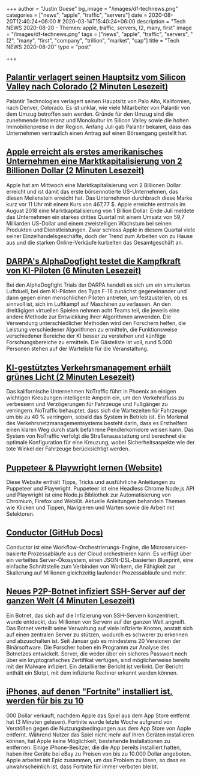 +++
author = "Justin Guese"
bg_image = "/images/df-technews.png"
categories = ["news", "apple", "traffic", "servers"]
date = 2020-08-20T12:40:24+06:00 # 2020-03-14T15:40:24+06:00
description = "Tech NEWS 2020-08-20 - Themen: apple, traffic, servers, (2, many, first"
image = "/images/df-technews.png"
tags = ["news", "apple", "traffic", "servers", "(2", "many", "first", "company", "trillion", "market", "cap"]
title = "Tech NEWS 2020-08-20"
type = "post"

+++

## [Palantir verlagert seinen Hauptsitz vom Silicon Valley nach Colorado (2 Minuten Lesezeit)](https://www.cnbc.com/2020/08/19/palantir-headquarters-moves-from-silicon-valley-to-colorado.html/1/010001740b586421-679c3bfa-3c58-4971-a528-a6a279e1e7c4-000000/Ww8sZfU7N1cvRcMhtC8ECg5A7TWlUo2iw0bbaMcFTB8=155)

 Palantir Technologies verlagert seinen Hauptsitz von Palo Alto, Kalifornien, nach Denver, Colorado. Es ist unklar, wie viele Mitarbeiter von Palantir von dem Umzug betroffen sein werden. Gründe für den Umzug sind die zunehmende Intoleranz und Monokultur im Silicon Valley sowie die hohen Immobilienpreise in der Region. Anfang Juli gab Palantir bekannt, dass das Unternehmen vertraulich einen Antrag auf einen Börsengang gestellt hat.

## [Apple erreicht als erstes amerikanisches Unternehmen eine Marktkapitalisierung von 2 Billionen Dollar (2 Minuten Lesezeit)](https://www.cnbc.com/2020/08/19/apple-reaches-2-trillion-market-cap.html/1/010001740b586421-679c3bfa-3c58-4971-a528-a6a279e1e7c4-000000/_ZUVUq14gu9DIjDDU-SKBMxyTb89z--Og72s1z_mtI8=155)

 Apple hat am Mittwoch eine Marktkapitalisierung von 2 Billionen Dollar erreicht und ist damit das erste börsennotierte US-Unternehmen, das diesen Meilenstein erreicht hat. Das Unternehmen durchbrach diese Marke kurz vor 11 Uhr mit einem Kurs von 467,77 $. Apple erreichte erstmals im August 2018 eine Marktkapitalisierung von 1 Billion Dollar. Ende Juli meldete das Unternehmen ein starkes drittes Quartal mit einem Umsatz von 59,7 Milliarden US-Dollar und einem zweistelligen Wachstum bei seinen Produkten und Dienstleistungen. Zwar schloss Apple in diesem Quartal viele seiner Einzelhandelsgeschäfte, doch der Trend zum Arbeiten von zu Hause aus und die starken Online-Verkäufe kurbelten das Gesamtgeschäft an.

## [DARPA's AlphaDogfight testet die Kampfkraft von KI-Piloten (6 Minuten Lesezeit)](https://breakingdefense.com/2020/08/darpas-alphadogfight-tests-ai-pilots-combat-chops//1/010001740b586421-679c3bfa-3c58-4971-a528-a6a279e1e7c4-000000/S7kxfETwHKV0IcXJioql53z5-t0fYQzZAam1rY91Ajs=155)

 Bei den AlphaDogfight Trials der DARPA handelt es sich um ein simuliertes Luftduell, bei dem KI-Piloten des Typs F-16 zunächst gegeneinander und dann gegen einen menschlichen Piloten antreten, um festzustellen, ob es sinnvoll ist, sich im Luftkampf auf Maschinen zu verlassen. An den dreitägigen virtuellen Spielen nehmen acht Teams teil, die jeweils eine andere Methode zur Entwicklung ihrer Algorithmen anwenden. Die Verwendung unterschiedlicher Methoden wird den Forschern helfen, die Leistung verschiedener Algorithmen zu ermitteln, die Funktionsweise verschiedener Bereiche der KI besser zu verstehen und künftige Forschungsbereiche zu ermitteln. Die Gästeliste ist voll, rund 5.000 Personen stehen auf der Warteliste für die Veranstaltung.

## [KI-gestütztes Verkehrsmanagement erhält grünes Licht (2 Minuten Lesezeit)](https://www.zdnet.com/article/ai-based-traffic-management-gets-green-light//1/010001740b586421-679c3bfa-3c58-4971-a528-a6a279e1e7c4-000000/T4brvH0AxtUr86IzplTVV6QcvLACI0fmwl8NJsyVH-Y=155)

 Das kalifornische Unternehmen NoTraffic führt in Phoenix an einigen wichtigen Kreuzungen intelligente Ampeln ein, um den Verkehrsfluss zu verbessern und Verzögerungen für Fahrzeuge und Fußgänger zu verringern. NoTraffic behauptet, dass sich die Wartezeiten für Fahrzeuge um bis zu 40 % verringern, sobald das System in Betrieb ist. Ein Merkmal des Verkehrsnetzmanagementsystems besteht darin, dass es Ersthelfern einen klaren Weg durch stark befahrene Pendlerkorridore weisen kann. Das System von NoTraffic verfolgt die Straßenausstattung und berechnet die optimale Konfiguration für eine Kreuzung, wobei Sicherheitsaspekte wie der tote Winkel der Fahrzeuge berücksichtigt werden.

## [Puppeteer & Playwright lernen (Website)](https://theheadless.dev//1/010001740b586421-679c3bfa-3c58-4971-a528-a6a279e1e7c4-000000/Vl1AarpW4RNn9l6M_HaSKlZNBgTQIghr-t-qvnO8vno=155)

 Diese Website enthält Tipps, Tricks und ausführliche Anleitungen zu Puppeteer und Playwright. Puppeteer ist eine Headless Chrome Node.js API und Playwright ist eine Node.js Bibliothek zur Automatisierung von Chromium, Firefox und WebKit. Aktuelle Anleitungen behandeln Themen wie Klicken und Tippen, Navigieren und Warten sowie die Arbeit mit Selektoren.

## [Conductor (GitHub Docs)](https://netflix.github.io/conductor//1/010001740b586421-679c3bfa-3c58-4971-a528-a6a279e1e7c4-000000/PROqVmMM7E7geGk-snwJdb8CJL0YlevPJbi0f8QKLzg=155)

 Conductor ist eine Workflow-Orchestrierungs-Engine, die Microservices-basierte Prozessabläufe aus der Cloud orchestrieren kann. Es verfügt über ein verteiltes Server-Ökosystem, einen JSON-DSL-basierten Blueprint, eine einfache Schnittstelle zum Verbinden von Workern, die Fähigkeit zur Skalierung auf Millionen gleichzeitig laufender Prozessabläufe und mehr.

## [Neues P2P-Botnet infiziert SSH-Server auf der ganzen Welt (4 Minuten Lesezeit)](https://arstechnica.com/information-technology/2020/08/new-p2p-botnet-infects-ssh-servers-all-over-the-world//1/010001740b586421-679c3bfa-3c58-4971-a528-a6a279e1e7c4-000000/Dxc3zRHMrKELZIcHQxIpIAHyillfDNa9wAUYnmPnme8=155)

 Ein Botnet, das sich auf die Infizierung von SSH-Servern konzentriert, wurde entdeckt, das Millionen von Servern auf der ganzen Welt angreift. Das Botnet verteilt seine Verwaltung auf viele infizierte Knoten, anstatt sich auf einen zentralen Server zu stützen, wodurch es schwerer zu erkennen und abzuschalten ist. Seit Januar gab es mindestens 20 Versionen der Binärsoftware. Die Forscher haben ein Programm zur Analyse des Botnetzes entwickelt. Server, die weder über ein sicheres Passwort noch über ein kryptografisches Zertifikat verfügen, sind möglicherweise bereits mit der Malware infiziert. Ein detaillierter Bericht ist verlinkt. Der Bericht enthält ein Skript, mit dem infizierte Rechner erkannt werden können.

## [iPhones, auf denen "Fortnite" installiert ist, werden für bis zu 10](https://www.businessinsider.com/iphones-with-fortnite-selling-on-ebay-for-thousands-2020-8/1/010001740b586421-679c3bfa-3c58-4971-a528-a6a279e1e7c4-000000/7232kwaT77EGNJ9MqWs5WvmsNyQwKo32moMy5gJlTTc=155)

000 Dollar verkauft, nachdem Apple das Spiel aus dem App Store entfernt hat (3 Minuten gelesen). Fortnite wurde letzte Woche aufgrund von Verstößen gegen die Nutzungsbedingungen aus dem App Store von Apple entfernt. Während Nutzer das Spiel nicht mehr auf ihren Geräten installieren können, hat Apple keine Möglichkeit, bestehende Installationen zu entfernen. Einige iPhone-Besitzer, die die App bereits installiert hatten, haben ihre Geräte bei eBay zu Preisen von bis zu 10.000 Dollar angeboten. Apple arbeitet mit Epic zusammen, um das Problem zu lösen, so dass es unwahrscheinlich ist, dass Fortnite für immer verboten bleibt.

